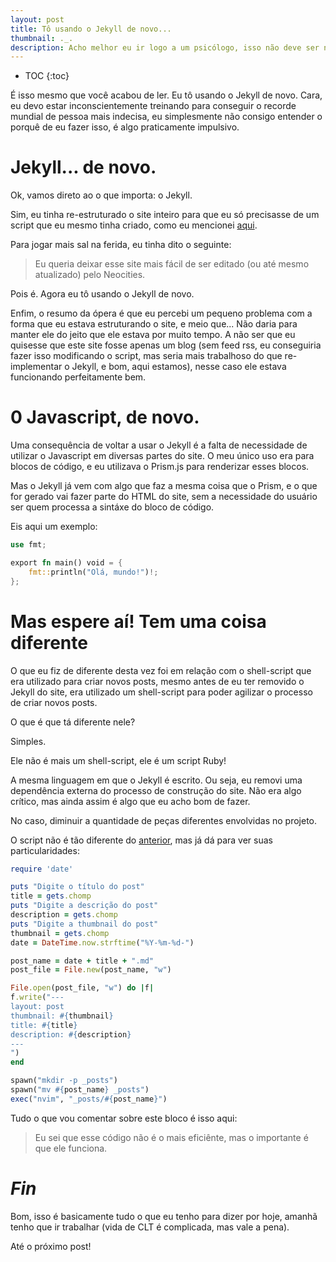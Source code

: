 ```yaml
---
layout: post
title: Tô usando o Jekyll de novo...
thumbnail: ._.
description: Acho melhor eu ir logo a um psicólogo, isso não deve ser normal
---
```

* TOC
{:toc}

É isso mesmo que você acabou de ler. Eu tô usando o Jekyll de novo. Cara, eu
devo estar inconscientemente treinando para conseguir o recorde mundial de
pessoa mais indecisa, eu simplesmente não consigo entender o porquê de eu fazer
isso, é algo praticamente impulsivo.

# Jekyll... de novo.

Ok, vamos direto ao o que importa: o Jekyll.

Sim, eu tinha re-estruturado o site inteiro para que eu só precisasse de um
script que eu mesmo tinha criado, como eu mencionei [aqui](/2024/06/25/Simplifiquei-o-site.html).

Para jogar mais sal na ferida, eu tinha dito o seguinte:

> Eu queria deixar esse site mais fácil de ser editado (ou até mesmo atualizado) pelo Neocities.

Pois é. Agora eu tô usando o Jekyll de novo.

Enfim, o resumo da ópera é que eu percebi um pequeno problema com a forma que
eu estava estruturando o site, e meio que... Não daria para manter ele do jeito
que ele estava por muito tempo. A não ser que eu quisesse que este site fosse
apenas um blog (sem feed rss, eu conseguiria fazer isso modificando o script,
mas seria mais trabalhoso do que re-implementar o Jekyll, e bom, aqui estamos),
nesse caso ele estava funcionando perfeitamente bem.

# 0 Javascript, de novo.

Uma consequência de voltar a usar o Jekyll é a falta de necessidade de utilizar
o Javascript em diversas partes do site. O meu único uso era para blocos de
código, e eu utilizava o Prism.js para renderizar esses blocos.

Mas o Jekyll já vem com algo que faz a mesma coisa que o Prism, e o que for
gerado vai fazer parte do HTML do site, sem a necessidade do usuário ser quem
processa a sintáxe do bloco de código.

Eis aqui um exemplo:

```rust
use fmt;

export fn main() void = {
    fmt::println("Olá, mundo!")!;
};
```

# Mas espere aí! Tem uma coisa diferente

O que eu fiz de diferente desta vez foi em relação com o shell-script que era
utilizado para criar novos posts, mesmo antes de eu ter removido o Jekyll do
site, era utilizado um shell-script para poder agilizar o processo de criar
novos posts.

O que é que tá diferente nele?

Simples.

Ele não é mais um shell-script, ele é um script Ruby!

A mesma linguagem em que o Jekyll é escrito. Ou seja, eu removi uma dependência
externa do processo de construção do site. Não era algo crítico, mas ainda
assim é algo que eu acho bom de fazer.

No caso, diminuir a quantidade de peças diferentes envolvidas no projeto.

O script não é tão diferente do [anterior](/2024/06/25/Simplifiquei-o-site.html),
mas já dá para ver suas particularidades:

```ruby
require 'date'

puts "Digite o título do post"
title = gets.chomp
puts "Digite a descrição do post"
description = gets.chomp
puts "Digite a thumbnail do post"
thumbnail = gets.chomp
date = DateTime.now.strftime("%Y-%m-%d-")

post_name = date + title + ".md"
post_file = File.new(post_name, "w")

File.open(post_file, "w") do |f|
f.write("---
layout: post
thumbnail: #{thumbnail}
title: #{title}
description: #{description}
---
")
end

spawn("mkdir -p _posts")
spawn("mv #{post_name} _posts")
exec("nvim", "_posts/#{post_name}")
```

Tudo o que vou comentar sobre este bloco é isso aqui:
> Eu sei que esse código não é o mais eficiênte, mas o importante é que ele funciona.

# _Fin_

Bom, isso é basicamente tudo o que eu tenho para dizer por hoje, amanhã tenho
que ir trabalhar (vida de CLT é complicada, mas vale a pena).

Até o próximo post!


